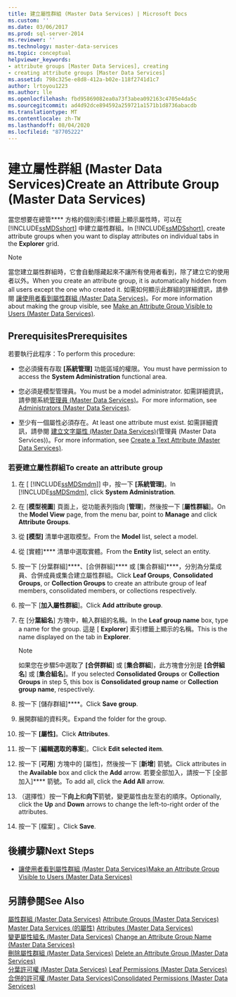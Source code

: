 ```yaml
---
title: 建立屬性群組 (Master Data Services) | Microsoft Docs
ms.custom: ''
ms.date: 03/06/2017
ms.prod: sql-server-2014
ms.reviewer: ''
ms.technology: master-data-services
ms.topic: conceptual
helpviewer_keywords:
- attribute groups [Master Data Services], creating
- creating attribute groups [Master Data Services]
ms.assetid: 798c325e-e8d8-412a-b02e-118f2741d1c7
author: lrtoyou1223
ms.author: lle
ms.openlocfilehash: fbd95869082ea0a73f3abea092163c4705e4da5c
ms.sourcegitcommit: ad4d92dce894592a259721a1571b1d8736abacdb
ms.translationtype: MT
ms.contentlocale: zh-TW
ms.lasthandoff: 08/04/2020
ms.locfileid: "87705222"
---
```

# <a name="create-an-attribute-group-master-data-services"></a><span data-ttu-id="20661-102">建立屬性群組 (Master Data Services)</span><span class="sxs-lookup"><span data-stu-id="20661-102">Create an Attribute Group (Master Data Services)</span></span>
  <span data-ttu-id="20661-103">當您想要在總管\*\*\*\* 方格的個別索引標籤上顯示屬性時，可以在 [!INCLUDE[ssMDSshort](../includes/ssmdsshort-md.md)] 中建立屬性群組。</span><span class="sxs-lookup"><span data-stu-id="20661-103">In [!INCLUDE[ssMDSshort](../includes/ssmdsshort-md.md)], create attribute groups when you want to display attributes on individual tabs in the **Explorer** grid.</span></span>  
  
> [!NOTE]  
>  <span data-ttu-id="20661-104">當您建立屬性群組時，它會自動隱藏起來不讓所有使用者看到，除了建立它的使用者以外。</span><span class="sxs-lookup"><span data-stu-id="20661-104">When you create an attribute group, it is automatically hidden from all users except the one who created it.</span></span> <span data-ttu-id="20661-105">如需如何顯示此群組的詳細資訊，請參閱 [讓使用者看到屬性群組 &#40;Master Data Services&#41;](make-an-attribute-group-visible-to-users-master-data-services.md)。</span><span class="sxs-lookup"><span data-stu-id="20661-105">For more information about making the group visible, see [Make an Attribute Group Visible to Users &#40;Master Data Services&#41;](make-an-attribute-group-visible-to-users-master-data-services.md).</span></span>  
  
## <a name="prerequisites"></a><span data-ttu-id="20661-106">Prerequisites</span><span class="sxs-lookup"><span data-stu-id="20661-106">Prerequisites</span></span>  
 <span data-ttu-id="20661-107">若要執行此程序：</span><span class="sxs-lookup"><span data-stu-id="20661-107">To perform this procedure:</span></span>  
  
-   <span data-ttu-id="20661-108">您必須擁有存取 **[系統管理]** 功能區域的權限。</span><span class="sxs-lookup"><span data-stu-id="20661-108">You must have permission to access the **System Administration** functional area.</span></span>  
  
-   <span data-ttu-id="20661-109">您必須是模型管理員。</span><span class="sxs-lookup"><span data-stu-id="20661-109">You must be a model administrator.</span></span> <span data-ttu-id="20661-110">如需詳細資訊，請參閱系統[管理員 &#40;Master Data Services&#41;](../../2014/master-data-services/administrators-master-data-services.md)。</span><span class="sxs-lookup"><span data-stu-id="20661-110">For more information, see [Administrators &#40;Master Data Services&#41;](../../2014/master-data-services/administrators-master-data-services.md).</span></span>  
  
-   <span data-ttu-id="20661-111">至少有一個屬性必須存在。</span><span class="sxs-lookup"><span data-stu-id="20661-111">At least one attribute must exist.</span></span> <span data-ttu-id="20661-112">如需詳細資訊，請參閱 [建立文字屬性 &#40;Master Data Services&#41;](../../2014/master-data-services/create-a-text-attribute-master-data-services.md)(管理員 (Master Data Services))。</span><span class="sxs-lookup"><span data-stu-id="20661-112">For more information, see [Create a Text Attribute &#40;Master Data Services&#41;](../../2014/master-data-services/create-a-text-attribute-master-data-services.md).</span></span>  
  
### <a name="to-create-an-attribute-group"></a><span data-ttu-id="20661-113">若要建立屬性群組</span><span class="sxs-lookup"><span data-stu-id="20661-113">To create an attribute group</span></span>  
  
1.  <span data-ttu-id="20661-114">在 [ [!INCLUDE[ssMDSmdm](../includes/ssmdsmdm-md.md)]] 中，按一下 **[系統管理]**。</span><span class="sxs-lookup"><span data-stu-id="20661-114">In [!INCLUDE[ssMDSmdm](../includes/ssmdsmdm-md.md)], click **System Administration**.</span></span>  
  
2.  <span data-ttu-id="20661-115">在 [**模型視圖**] 頁面上，從功能表列指向 [**管理**]，然後按一下 [**屬性群組**]。</span><span class="sxs-lookup"><span data-stu-id="20661-115">On the **Model View** page, from the menu bar, point to **Manage** and click **Attribute Groups**.</span></span>  
  
3.  <span data-ttu-id="20661-116">從 **[模型]** 清單中選取模型。</span><span class="sxs-lookup"><span data-stu-id="20661-116">From the **Model** list, select a model.</span></span>  
  
4.  <span data-ttu-id="20661-117">從 [實體]\*\*\*\* 清單中選取實體。</span><span class="sxs-lookup"><span data-stu-id="20661-117">From the **Entity** list, select an entity.</span></span>  
  
5.  <span data-ttu-id="20661-118">按一下 [分葉群組]\*\*\*\*、[合併群組]\*\*\*\* 或 [集合群組]\*\*\*\*，分別為分葉成員、合併成員或集合建立屬性群組。</span><span class="sxs-lookup"><span data-stu-id="20661-118">Click **Leaf Groups**, **Consolidated Groups**, or **Collection Groups** to create an attribute group of leaf members, consolidated members, or collections respectively.</span></span>  
  
6.  <span data-ttu-id="20661-119">按一下 [**加入屬性群組**]。</span><span class="sxs-lookup"><span data-stu-id="20661-119">Click **Add attribute group**.</span></span>  
  
7.  <span data-ttu-id="20661-120">在 [分**葉組名**] 方塊中，輸入群組的名稱。</span><span class="sxs-lookup"><span data-stu-id="20661-120">In the **Leaf group name** box, type a name for the group.</span></span> <span data-ttu-id="20661-121">這是 [ **Explorer**] 索引標籤上顯示的名稱。</span><span class="sxs-lookup"><span data-stu-id="20661-121">This is the name displayed on the tab in **Explorer**.</span></span>  
  
    > [!NOTE]  
    >  <span data-ttu-id="20661-122">如果您在步驟5中選取了 **[合併群組**] 或 [**集合群組**]，此方塊會分別是 **[合併組名**] 或 [**集合組名**]。</span><span class="sxs-lookup"><span data-stu-id="20661-122">If you selected **Consolidated Groups** or **Collection Groups** in step 5, this box is **Consolidated group name** or **Collection group name**, respectively.</span></span>  
  
8.  <span data-ttu-id="20661-123">按一下 [儲存群組]\*\*\*\*。</span><span class="sxs-lookup"><span data-stu-id="20661-123">Click **Save group**.</span></span>  
  
9. <span data-ttu-id="20661-124">展開群組的資料夾。</span><span class="sxs-lookup"><span data-stu-id="20661-124">Expand the folder for the group.</span></span>  
  
10. <span data-ttu-id="20661-125">按一下 **[屬性]**。</span><span class="sxs-lookup"><span data-stu-id="20661-125">Click **Attributes**.</span></span>  
  
11. <span data-ttu-id="20661-126">按一下 [**編輯選取的專案**]。</span><span class="sxs-lookup"><span data-stu-id="20661-126">Click **Edit selected item**.</span></span>  
  
12. <span data-ttu-id="20661-127">按一下 [**可用**] 方塊中的 [屬性]，然後按一下 [**新增**] 箭號。</span><span class="sxs-lookup"><span data-stu-id="20661-127">Click attributes in the **Available** box and click the **Add** arrow.</span></span> <span data-ttu-id="20661-128">若要全部加入，請按一下 [全部加入]\*\*\*\* 箭號。</span><span class="sxs-lookup"><span data-stu-id="20661-128">To add all, click the **Add All** arrow.</span></span>  
  
13. <span data-ttu-id="20661-129">（選擇性）按一下**向上**和**向下**箭號，變更屬性由左至右的順序。</span><span class="sxs-lookup"><span data-stu-id="20661-129">Optionally, click the **Up** and **Down** arrows to change the left-to-right order of the attributes.</span></span>  
  
14. <span data-ttu-id="20661-130">按一下 [檔案] 。</span><span class="sxs-lookup"><span data-stu-id="20661-130">Click **Save**.</span></span>  
  
## <a name="next-steps"></a><span data-ttu-id="20661-131">後續步驟</span><span class="sxs-lookup"><span data-stu-id="20661-131">Next Steps</span></span>  
  
-   [<span data-ttu-id="20661-132">讓使用者看到屬性群組 &#40;Master Data Services&#41;</span><span class="sxs-lookup"><span data-stu-id="20661-132">Make an Attribute Group Visible to Users &#40;Master Data Services&#41;</span></span>](make-an-attribute-group-visible-to-users-master-data-services.md)  
  
## <a name="see-also"></a><span data-ttu-id="20661-133">另請參閱</span><span class="sxs-lookup"><span data-stu-id="20661-133">See Also</span></span>  
 <span data-ttu-id="20661-134">[屬性群組 &#40;Master Data Services&#41;](../../2014/master-data-services/attribute-groups-master-data-services.md) </span><span class="sxs-lookup"><span data-stu-id="20661-134">[Attribute Groups &#40;Master Data Services&#41;](../../2014/master-data-services/attribute-groups-master-data-services.md) </span></span>  
 <span data-ttu-id="20661-135">[Master Data Services &#40;的屬性&#41;](../../2014/master-data-services/attributes-master-data-services.md) </span><span class="sxs-lookup"><span data-stu-id="20661-135">[Attributes &#40;Master Data Services&#41;](../../2014/master-data-services/attributes-master-data-services.md) </span></span>  
 <span data-ttu-id="20661-136">[變更屬性組名 &#40;Master Data Services&#41;](../../2014/master-data-services/change-an-attribute-group-name-master-data-services.md) </span><span class="sxs-lookup"><span data-stu-id="20661-136">[Change an Attribute Group Name &#40;Master Data Services&#41;](../../2014/master-data-services/change-an-attribute-group-name-master-data-services.md) </span></span>  
 <span data-ttu-id="20661-137">[刪除屬性群組 &#40;Master Data Services&#41;](../../2014/master-data-services/delete-an-attribute-group-master-data-services.md) </span><span class="sxs-lookup"><span data-stu-id="20661-137">[Delete an Attribute Group &#40;Master Data Services&#41;](../../2014/master-data-services/delete-an-attribute-group-master-data-services.md) </span></span>  
 <span data-ttu-id="20661-138">[分葉許可權 &#40;Master Data Services&#41;](../../2014/master-data-services/leaf-permissions-master-data-services.md) </span><span class="sxs-lookup"><span data-stu-id="20661-138">[Leaf Permissions &#40;Master Data Services&#41;](../../2014/master-data-services/leaf-permissions-master-data-services.md) </span></span>  
 [<span data-ttu-id="20661-139">合併的許可權 &#40;Master Data Services&#41;</span><span class="sxs-lookup"><span data-stu-id="20661-139">Consolidated Permissions &#40;Master Data Services&#41;</span></span>](../../2014/master-data-services/consolidated-permissions-master-data-services.md)  
  
  

